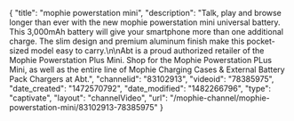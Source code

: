 {
    "title": "mophie powerstation mini",
    "description": "Talk, play and browse longer than ever with the new mophie powerstation mini universal battery. This 3,000mAh battery will give your smartphone more than one additional charge. The slim design and premium aluminum finish make this pocket-sized model easy to carry.\n\nAbt is a proud authorized retailer of the Mophie Powerstation Plus Mini. Shop for the Mophie Powerstation PLus Mini, as well as the entire line of Mophie Charging Cases & External Battery Pack Chargers at Abt.",
    "channelid": "83102913",
    "videoid": "78385975",
    "date_created": "1472570792",
    "date_modified": "1482266796",
    "type": "captivate",
    "layout": "channelVideo",
    "url": "\/mophie-channel\/mophie-powerstation-mini\/83102913-78385975"
}